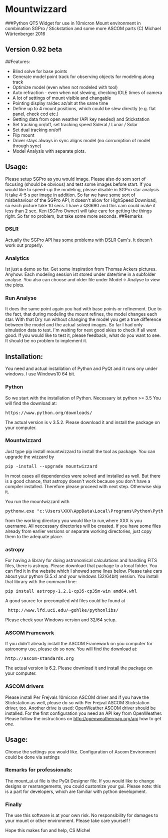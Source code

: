 # Mountwizzard

###Python QT5 Widget for use in 10micron Mount environment in combination SGPro / Stickstation and some more ASCOM parts
(C) Michael Würtenberger 2016

## Version 0.92 beta

##Features:
- Blind solve for base points
- Generate model point track for observing objects for modeling along track
- Optimize model (even when not modeled with tool)
- Auto refraction - even when not slewing, checking IDLE times of camera
- A lot of settings of mount visible and changable
- Pointing display ra/dec az/alt at the same time
- Define up to 4 mount positions, which could be slew directly (e.g. flat panel, check ccd etc.)
- Getting data from open weather (API key needed) and Stickstation
- Set tracking on/off, set tracking speed Sideral / Lunar / Solar
- Set dual tracking on/off
- Flip mount
- Driver stays always in sync aligns model (no corrumption of model through sync)
- Model Analysis with separate plots.

## Usage:
Please setup SGPro as you would image. Please also do som sort of focusing (should be obvious) and test some images before start.
If you would like to speed-up the modeling, please disable in SGPro star analysis. It take 4-5 s per image in addition. So far we have
some sort of misbehaviour of the SGPro API, it doesn't allow for HighSpeed Download, so each picture take 10 secs. I have a QSI690 and 
this cam could make it less than 2 sec. Ken (SGPro Owner) will take care for getting the things right. So far no problem, but take some 
more seconds.
##Remarks
### DSLR
Actually the SGPro API has some problems with DSLR Cam's. It doesn't work out properly. 
### Analytics
Ist just a demo so far. Get some inspiration from Thomas Ackers pictures. Anyhow: Each modeling session ist stored under date/time in a 
subfolder analyse. You also can choose and older file under Model-> Analyse to view the plots.
### Run Analyse
It does the same point again you had with base points or refinement. Due to the fact, that during modeling the mount refines, the model changes
each star. With that Dry run without changing the model you get a true difference between the model and the actual solved images.
So far I had only simulation data to test. I'm waiting for next good skies to check if all went good. If you would like to test it,
please feedback, what do you want to see. It should be no problem to implement it.

## Installation:
You need and actual installation of Python and PyQt and it runs ony under windows. I use Windows10 64 bit. 

### Python
So we start with the installation of Python. Necessary ist python >= 3.5
You will find the download at:
<pre>https://www.python.org/downloads/</pre> 
The actual version is v 3.5.2. Please download it and install the package on your computer.

### Mountwizzard
Just type pip install mountwizzard to install the tool as package. You can upgrade the wizzard by 
<pre>pip -install --upgrade mountwizzard</pre>
In most cases all dependencies were solved and installed as well. But there is a good chance, that astropy doesn't work because
you don't have a compiler installed. Therefore please proceed with next step. Otherwise skip it.

You run the mountwizzard with
<pre>pythonw.exe "c:\Users\XXX\AppData\Local\Programs\Python\Python35\Lib\site-packages\mountwizzard\mountwizzard.py</pre>
from the working directory you would like to run,where XXX is you username. All neccessary directories will be created. 
If you have some files already from earlier versions or separate working directories, just copy them to the adequate place. 
### astropy
For having a library for doing astronomical calculations and handling FITS files, there is astropy.
Please download that package to a local folder. You can find it in the website which I showed some lines below. Please take cars about your python (3.5.x) and your windows (32/64bit) version. 
You install that library with the command line:
<pre>pip install astropy-1.2.1-cp35-cp35m-win_amd64.whl</pre>
A good source for precompiled whl files could be found at
 <pre> http://www.lfd.uci.edu/~gohlke/pythonlibs/ </pre>
Please check your Windows version and 32/64 setup.

### ASCOM Framework
If you didn't already install the ASCOM Framework on you computer for astronomy use, please do so now. 
You will find the download at:
<pre>http://ascom-standards.org</pre>
The actual version is 6.2. Please download it and install the package on your computer.
### ASCOM drivers
Please install Per Frejvals 10micron ASCOM driver and if you have the Stickstation as well, please do so with Per Frejval ASCOM Stickstation driver, too. 
Another drive is used: OpenWeather ASCOM driver should be installed. For the first configuration you need an API key from OpenWeather. Please follow the instructions on http://openweathermap.org/api
how to get one.
## Usage:
Choose the settings you would like. Configuration of Ascom Environment could be done via settings
### Remarks for professionals:
The mount_ui.ui file is the PyQt Designer file. If you would like to change designs or rearrangements, you could
customize your gui. Please note: this is a part for developers, which are familiar with python development.
### Finally
The use this software is at your own risk. No responsibility for damages to your mount or other environment.
Please take care yourself !

Hope this makes fun and help, CS Michel
